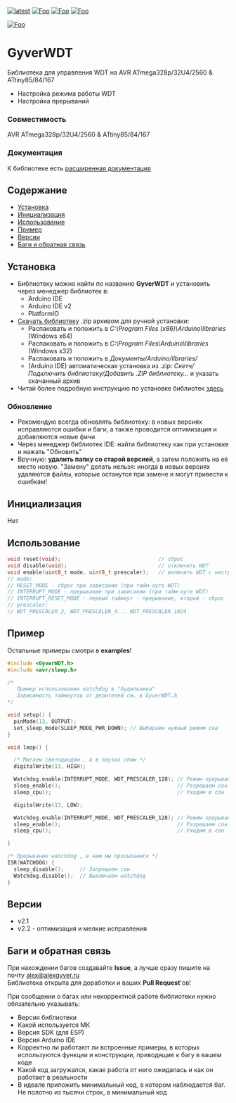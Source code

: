 [![latest](https://img.shields.io/github/v/release/GyverLibs/GyverWDT.svg?color=brightgreen)](https://github.com/GyverLibs/GyverWDT/releases/latest/download/GyverWDT.zip)
[![Foo](https://img.shields.io/badge/Website-AlexGyver.ru-blue.svg?style=flat-square)](https://alexgyver.ru/)
[![Foo](https://img.shields.io/badge/%E2%82%BD$%E2%82%AC%20%D0%9D%D0%B0%20%D0%BF%D0%B8%D0%B2%D0%BE-%D1%81%20%D1%80%D1%8B%D0%B1%D0%BA%D0%BE%D0%B9-orange.svg?style=flat-square)](https://alexgyver.ru/support_alex/)
[![Foo](https://img.shields.io/badge/README-ENGLISH-blueviolet.svg?style=flat-square)](https://github-com.translate.goog/GyverLibs/GyverWDT?_x_tr_sl=ru&_x_tr_tl=en)  

[![Foo](https://img.shields.io/badge/ПОДПИСАТЬСЯ-НА%20ОБНОВЛЕНИЯ-brightgreen.svg?style=social&logo=telegram&color=blue)](https://t.me/GyverLibs)

# GyverWDT
Библиотека для управления WDT на AVR ATmega328p/32U4/2560 & ATtiny85/84/167
- Настройка режима работы WDT
- Настройка прерываний

### Совместимость
AVR ATmega328p/32U4/2560 & ATtiny85/84/167

### Документация
К библиотеке есть [расширенная документация](https://alexgyver.ru/GyverWDT/)

## Содержание
- [Установка](#install)
- [Инициализация](#init)
- [Использование](#usage)
- [Пример](#example)
- [Версии](#versions)
- [Баги и обратная связь](#feedback)

<a id="install"></a>
## Установка
- Библиотеку можно найти по названию **GyverWDT** и установить через менеджер библиотек в:
    - Arduino IDE
    - Arduino IDE v2
    - PlatformIO
- [Скачать библиотеку](https://github.com/GyverLibs/GyverWDT/archive/refs/heads/main.zip) .zip архивом для ручной установки:
    - Распаковать и положить в *C:\Program Files (x86)\Arduino\libraries* (Windows x64)
    - Распаковать и положить в *C:\Program Files\Arduino\libraries* (Windows x32)
    - Распаковать и положить в *Документы/Arduino/libraries/*
    - (Arduino IDE) автоматическая установка из .zip: *Скетч/Подключить библиотеку/Добавить .ZIP библиотеку…* и указать скачанный архив
- Читай более подробную инструкцию по установке библиотек [здесь](https://alexgyver.ru/arduino-first/#%D0%A3%D1%81%D1%82%D0%B0%D0%BD%D0%BE%D0%B2%D0%BA%D0%B0_%D0%B1%D0%B8%D0%B1%D0%BB%D0%B8%D0%BE%D1%82%D0%B5%D0%BA)
### Обновление
- Рекомендую всегда обновлять библиотеку: в новых версиях исправляются ошибки и баги, а также проводится оптимизация и добавляются новые фичи
- Через менеджер библиотек IDE: найти библиотеку как при установке и нажать "Обновить"
- Вручную: **удалить папку со старой версией**, а затем положить на её место новую. "Замену" делать нельзя: иногда в новых версиях удаляются файлы, которые останутся при замене и могут привести к ошибкам!


<a id="init"></a>
## Инициализация
Нет

<a id="usage"></a>
## Использование
```cpp
void reset(void);                               // сброс
void disable(void);                             // отключить WDT
void enable(uint8_t mode, uint8_t prescaler);   // включить WDT с настройками
// mode:
// RESET_MODE - сброс при зависании (при тайм-ауте WDT)
// INTERRUPT_MODE - прерывание при зависании (при тайм-ауте WDT)
// INTERRUPT_RESET_MODE - первый таймаут - прерывание, второй - сброс
// prescaler:
// WDT_PRESCALER_2, WDT_PRESCALER_4... WDT_PRESCALER_1024
```

<a id="example"></a>
## Пример
Остальные примеры смотри в **examples**!
```cpp
#include <GyverWDT.h>
#include <avr/sleep.h>

/*
   Пример использования watchdog в "будильника"
   Зависимость таймаутов от делителей см. в GyverWDT.h
*/

void setup() {
  pinMode(13, OUTPUT);
  set_sleep_mode(SLEEP_MODE_PWR_DOWN); // Выбираем нужный режим сна
}

void loop() {

  /* Мигаем светодиодом , а в паузах спим */
  digitalWrite(13, HIGH);

  Watchdog.enable(INTERRUPT_MODE, WDT_PRESCALER_128); // Режим прерываний , таймаут ~1c
  sleep_enable();                                     // Разрешаем сон
  sleep_cpu();                                        // Уходим в сон

  digitalWrite(13, LOW);

  Watchdog.enable(INTERRUPT_MODE, WDT_PRESCALER_128); // Режим прерываний , таймаут ~1c
  sleep_enable();                                     // Разрешаем сон
  sleep_cpu();                                        // Уходим в сон

}

/* Прерывание watchdog , в нем мы просыпаемся */
ISR(WATCHDOG) {
  sleep_disable();     // Запрещаем сон
  Watchdog.disable();  // Выключаем watchdog
}
```

<a id="versions"></a>
## Версии
- v2.1
- v2.2 - оптимизация и мелкие исправления

<a id="feedback"></a>
## Баги и обратная связь
При нахождении багов создавайте **Issue**, а лучше сразу пишите на почту [alex@alexgyver.ru](mailto:alex@alexgyver.ru)  
Библиотека открыта для доработки и ваших **Pull Request**'ов!


При сообщении о багах или некорректной работе библиотеки нужно обязательно указывать:
- Версия библиотеки
- Какой используется МК
- Версия SDK (для ESP)
- Версия Arduino IDE
- Корректно ли работают ли встроенные примеры, в которых используются функции и конструкции, приводящие к багу в вашем коде
- Какой код загружался, какая работа от него ожидалась и как он работает в реальности
- В идеале приложить минимальный код, в котором наблюдается баг. Не полотно из тысячи строк, а минимальный код
